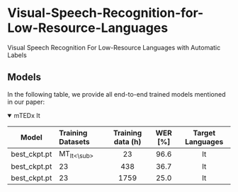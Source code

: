 # Visual-Speech-Recognition-for-Low-Resource-Languages
Visual Speech Recognition For Low-Resource Languages with Automatic Labels


## Models

In the following table, we provide all end-to-end trained models mentioned in our paper:

<details open>

<summary>mTEDx It</summary>

| Model         | Training Datasets  | Training data (h)  |  WER [%]   |    Target Languages     |
|--------------|:----------|:------------------:|:----------:|:------------------------:|
| best_ckpt.pt |       MT<sub>It<\sub>        |        23           |    96.6    | It  |
| best_ckpt.pt |        23               |        438          |    36.7    | It  |
| best_ckpt.pt |        23       |        1759         |    25.0    | It  |
